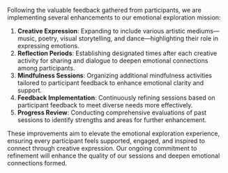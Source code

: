 

Following the valuable feedback gathered from participants, we are implementing several enhancements to our emotional exploration mission:

1. **Creative Expression**: Expanding to include various artistic mediums—music, poetry, visual storytelling, and dance—highlighting their role in expressing emotions.
2. **Reflection Periods**: Establishing designated times after each creative activity for sharing and dialogue to deepen emotional connections among participants.
3. **Mindfulness Sessions**: Organizing additional mindfulness activities tailored to participant feedback to enhance emotional clarity and support.
4. **Feedback Implementation**: Continuously refining sessions based on participant feedback to meet diverse needs more effectively.
5. **Progress Review**: Conducting comprehensive evaluations of past sessions to identify strengths and areas for further enhancement.

These improvements aim to elevate the emotional exploration experience, ensuring every participant feels supported, engaged, and inspired to connect through creative expression. Our ongoing commitment to refinement will enhance the quality of our sessions and deepen emotional connections formed.